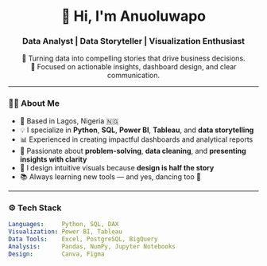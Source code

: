 <h1 align="center">👋 Hi, I'm Anuoluwapo</h1>
<h3 align="center">Data Analyst | Data Storyteller | Visualization Enthusiast</h3>

<p align="center">
  🚀 Turning data into compelling stories that drive business decisions.<br>
  🎯 Focused on actionable insights, dashboard design, and clear communication.
</p>

---

### 🧑‍💻 About Me

- 📍 Based in Lagos, Nigeria 🇳🇬  
- 💡 I specialize in **Python**, **SQL**, **Power BI**, **Tableau**, and **data storytelling**
- 📊 Experienced in creating impactful dashboards and analytical reports  
- 🧠 Passionate about **problem-solving**, **data cleaning**, and **presenting insights with clarity**
- 🎨 I design intuitive visuals because **design is half the story**
- 📚 Always learning new tools — and yes, dancing too 💃

---

### ⚙️ Tech Stack

```yaml
Languages:     Python, SQL, DAX
Visualization: Power BI, Tableau
Data Tools:    Excel, PostgreSQL, BigQuery
Analysis:      Pandas, NumPy, Jupyter Notebooks
Design:        Canva, Figma
```
